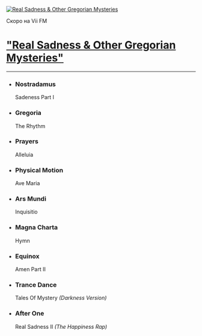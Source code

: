 [![Real Sadness & Other Gregorian Mysteries](https://lastfm.freetls.fastly.net/i/u/ar0/0e68a307694145d3bdb2afd882d5a18e.jpg)][1]

Скоро на Vii FM

# ["Real Sadness & Other Gregorian Mysteries"][1]

---

- ### Nostradamus
  Sadeness Part I
  
- ### Gregoria
  The Rhythm
  
- ### Prayers
  Alleluia
   
- ### Physical Motion
  Ave Maria
   
- ### Ars Mundi
  Inquisitio
   
- ### Magna Charta
  Hymn
   
- ### Equinox
  Amen Part II
   
- ### Trance Dance
  Tales Of Mystery _(Darkness Version)_
   
- ### After One
  Real Sadness II _(The Happiness Rap)_ 
  
  
[1]: https://t.me/viifm_lux
